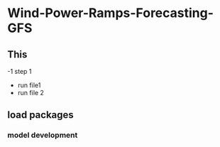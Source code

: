 # Wind-Power-Ramps-Forecasting-GFS
## This 
-1 step 1
  * run file1
  * run file 2
 ## load packages
 
 ### model development
 
  

